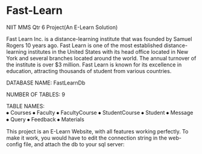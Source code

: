 
<!--
  Title: Fast-Learn
  Description: NIIT MMS Qtr 6 Project(An E-Learn Solution)
  Author: edwardsmoses
  -->
# Fast-Learn
NIIT MMS Qtr 6 Project(An E-Learn Solution)


Fast Learn Inc. is a distance-learning institute that was founded by Samuel Rogers 10 years ago. Fast Learn is one of the most established distance-learning institutes in the United States with its head office located in New York and several branches located around the world.
The annual turnover of the institute is over $3 million. Fast Learn is known for its excellence in education, attracting thousands of student from various countries. 


DATABASE NAME:  FastLearnDb

NUMBER OF TABLES: 9

TABLE NAMES:  
⦁	Courses
⦁	Faculty
⦁	FacultyCourse
⦁	StudentCourse
⦁	Student
⦁	Message
⦁	Query
⦁	Feedback
⦁	Materials

This project is an E-Learn Website, with all features working perfectly. 
To make it work, you would have to edit the connection string in the web-config file, and attach the db to your sql server:

   <connectionStrings>
    <remove name="LocalSqlServer"></remove>
    <add name="FastLearnCon" connectionString="Data Source=yourservername; Initial Catalog=FastLearnDb;Integrated Security = true;" />
    <add name="LocalSqlServer" connectionString="Data Source=yourservername; Initial Catalog=FastLearnDb;Integrated Security = SSPI;"/>
  </connectionStrings>
  
